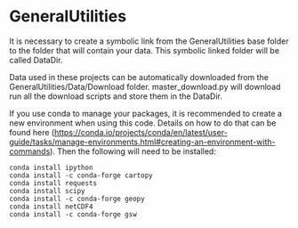 # GeneralUtilities

It is necessary to create a symbolic link from the GeneralUtilities base folder to the folder that will contain your data. This symbolic linked folder will be called DataDir.

Data used in these projects can be automatically downloaded from the GeneralUtilities/Data/Download folder.
master_download.py will download run all the download scripts and store them in the DataDir.

If you use conda to manage your packages, it is recommended to create a new environment when using this code. Details on how to do that can be found here (https://conda.io/projects/conda/en/latest/user-guide/tasks/manage-environments.html#creating-an-environment-with-commands). Then the following will need to be installed:

```
conda install ipython
conda install -c conda-forge cartopy
conda install requests
conda install scipy
conda install -c conda-forge geopy
conda install netCDF4
conda install -c conda-forge gsw
```

